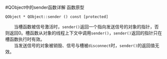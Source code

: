 #QObject中的sender函数详解
函数原型

    QObject * QObject::sender () const [protected]

&emsp;&emsp;当槽函数被信号激活时，`sender()`返回一个指向发送信号的对象的指针，否则返回0。槽函数从对象的线程上下文中调用`sender()`，`sender()`返回的指针只在槽函数执行时有效。  
&emsp;&emsp;当发送信号的对象被销毁、信号与槽被`disconnect`时，`sender()`的返回值无效。